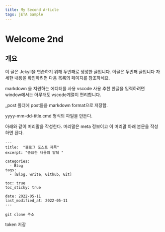 ```yaml
---
title: My Second Article
tags: jETA Sample
---
```

 
# Welcome 2nd
 
## 개요

이 글은 Jekyll을 연습하기 위해 두번째로 생성한 글입니다.
이글은 두번째 글입니다 
자세한 내용을 확인하려면 다음 목록의 페이지를 참조하세요.

markdown 을 지원하는 에디터를 사용
vscode 사용 추천 
한글을 입력하려면 window에서는 아무래도 vscode계열이 편리합니다. 


_post 폴더에 post들을 markdown format으로 저장함. 

yyyy-mm-dd-title.cmd 형식의 파일을 만든다. 

아래와 같이 머리말을 작성한다. 
머리말은 meta 정보이고 이 머리말 아래 본문을 작성하면 된다. 
```
---
title:  "블로그 포스트 제목"
excerpt: "중요한 내용의 발췌 "

categories:
  - Blog
tags:
  - [Blog, write, Github, Git]

toc: true
toc_sticky: true
 
date: 2022-05-11
last_modified_at: 2022-05-11
---
```

```
git clone 주소
```

token 저장




## 
 
